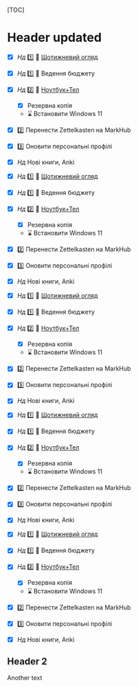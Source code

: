 [TOC]

# Header updated

- [x] $Нд$ :one: :repeat: [Щотижневий огляд](https://hackmd.io/0U8m9CCfQVCdo6FIfnc_SQ)
- [x] $Нд$ :one: :repeat: Ведення бюджету
- [x] $Нд$ :two: :repeat: [Ноутбук+Тел](/t0VpMni-SimBv8n3e4Aj1w)
    - [x] Резервна копія
    - :hourglass: Встановити Windows 11
- [x] :two: Перенести Zettelkasten на MarkHub
- [x] :three: Оновити персональні профілі
- [x] $Нд$ Нові книги, Anki
- [x] $Нд$ :one: :repeat: [Щотижневий огляд](https://hackmd.io/0U8m9CCfQVCdo6FIfnc_SQ)
- [x] $Нд$ :one: :repeat: Ведення бюджету
- [x] $Нд$ :two: :repeat: [Ноутбук+Тел](/t0VpMni-SimBv8n3e4Aj1w)
    - [x] Резервна копія
    - :hourglass: Встановити Windows 11
- [x] :two: Перенести Zettelkasten на MarkHub
- [x] :three: Оновити персональні профілі
- [x] $Нд$ Нові книги, Anki
- [x] $Нд$ :one: :repeat: [Щотижневий огляд](https://hackmd.io/0U8m9CCfQVCdo6FIfnc_SQ)
- [x] $Нд$ :one: :repeat: Ведення бюджету
- [x] $Нд$ :two: :repeat: [Ноутбук+Тел](/t0VpMni-SimBv8n3e4Aj1w)
    - [x] Резервна копія
    - :hourglass: Встановити Windows 11
- [x] :two: Перенести Zettelkasten на MarkHub
- [x] :three: Оновити персональні профілі
- [x] $Нд$ Нові книги, Anki
- [x] $Нд$ :one: :repeat: [Щотижневий огляд](https://hackmd.io/0U8m9CCfQVCdo6FIfnc_SQ)
- [x] $Нд$ :one: :repeat: Ведення бюджету
- [x] $Нд$ :two: :repeat: [Ноутбук+Тел](/t0VpMni-SimBv8n3e4Aj1w)
    - [x] Резервна копія
    - :hourglass: Встановити Windows 11
- [x] :two: Перенести Zettelkasten на MarkHub
- [x] :three: Оновити персональні профілі
- [x] $Нд$ Нові книги, Anki
- [x] $Нд$ :one: :repeat: [Щотижневий огляд](https://hackmd.io/0U8m9CCfQVCdo6FIfnc_SQ)
- [x] $Нд$ :one: :repeat: Ведення бюджету
- [x] $Нд$ :two: :repeat: [Ноутбук+Тел](/t0VpMni-SimBv8n3e4Aj1w)
    - [x] Резервна копія
    - :hourglass: Встановити Windows 11
- [x] :two: Перенести Zettelkasten на MarkHub
- [x] :three: Оновити персональні профілі
- [x] $Нд$ Нові книги, Anki


## Header 2

Another text